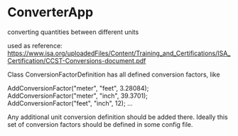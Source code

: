 # ConverterApp
converting quantities between different units

used as reference: https://www.isa.org/uploadedFiles/Content/Training_and_Certifications/ISA_Certification/CCST-Conversions-document.pdf

Class ConversionFactorDefinition has all defined conversion factors, like

AddConversionFactor("meter", "feet", 3.28084);
AddConversionFactor("meter", "inch", 39.3701);
AddConversionFactor("feet", "inch", 12);
...

Any additional unit conversion definition should be added there. Ideally this set of conversion factors should be defined
in some config file.
            
